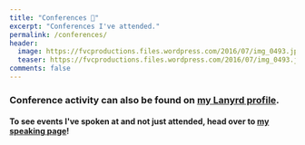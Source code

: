 ```yaml
---
title: "Conferences 🤝"
excerpt: "Conferences I've attended."
permalink: /conferences/
header:
  image: https://fvcproductions.files.wordpress.com/2016/07/img_0493.jpg
  teaser: https://fvcproductions.files.wordpress.com/2016/07/img_0493.jpg
comments: false
---
```


### Conference activity can also be found on [my Lanyrd profile](http://lanyrd.com/profile/fvcproductions/ "Lanyrd").

#### To see events I've spoken at and not just attended, head over to [my speaking page](http://fvcproductions.com/home/services/speaking/ "Speaking")!
